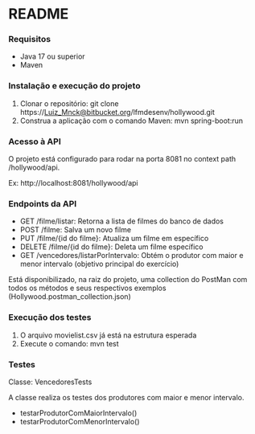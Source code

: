 # README #

### Requisitos ###

* Java 17 ou superior
* Maven

### Instalação e execução do projeto ###

1. Clonar o repositório: git clone https://Luiz_Mnck@bitbucket.org/lfmdesenv/hollywood.git
2. Construa a aplicação com o comando Maven: mvn spring-boot:run

### Acesso à API ###

O projeto  está configurado para rodar na porta 8081 no context path /hollywood/api.

Ex: http://localhost:8081/hollywood/api

### Endpoints da API ###

- GET /filme/listar: Retorna a lista de filmes do banco de dados
- POST /filme: Salva um novo filme
- PUT /filme/{id do filme}: Atualiza um filme em específico
- DELETE /filme/{id do filme}: Deleta um filme específico
- GET /vencedores/listarPorIntervalo: Obtém o produtor com maior e menor intervalo (objetivo principal do exercício)

Está disponibilizado, na raiz do projeto, uma collection do PostMan com todos os métodos e seus respectivos exemplos (Hollywood.postman_collection.json)

### Execução dos testes ###

1. O arquivo movielist.csv já está na estrutura esperada
2. Execute o comando: mvn test

### Testes ###

Classe: VencedoresTests

A classe realiza os testes dos produtores com maior e menor intervalo.

- testarProdutorComMaiorIntervalo()
- testarProdutorComMenorIntervalo()